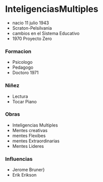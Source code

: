 

# InteligenciasMultiples
* nacio 11 julio 1943 
* Scraton-Pelsilvania
* cambios en el Sistema Educativo
* 1970 Proyecto Zero
### Formacion
* Psicologo
* Pedagogo
* Doctoro 1971
### Niñez
* Lectura
* Tocar Piano
### Obras
* Inteligencias Multiples
* Mentes creativas
* mentes Flexibes
* mentes Extraordinarias
* Mentes Lideres
### Influencias
* Jerome Bruner}
* Erik Erikson

<!--stackedit_data:
eyJoaXN0b3J5IjpbLTI5NjY4OTAxNSw3MzA5OTgxMTZdfQ==
-->